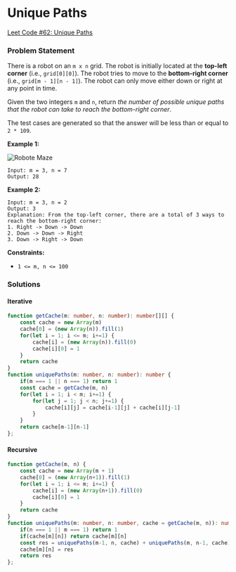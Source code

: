 # Unique Paths

[Leet Code #62: Unique Paths](https://leetcode.com/problems/unique-paths/)

### Problem Statement



There is a robot on an `m x n` grid. The robot is initially located at the **top-left corner** (i.e., `grid[0][0]`). The robot tries to move to the **bottom-right corner** (i.e., `grid[m - 1][n - 1]`). The robot can only move either down or right at any point in time.

Given the two integers `m` and `n`, return _the number of possible unique paths that the robot can take to reach the bottom-right corner_.

The test cases are generated so that the answer will be less than or equal to `2 * 109`.

&#x20;

**Example 1:**

![Robote Maze](../../.gitbook/assets/robot\_maze.png)

```
Input: m = 3, n = 7
Output: 28
```

**Example 2:**

```
Input: m = 3, n = 2
Output: 3
Explanation: From the top-left corner, there are a total of 3 ways to reach the bottom-right corner:
1. Right -> Down -> Down
2. Down -> Down -> Right
3. Down -> Right -> Down
```

&#x20;

**Constraints:**

* `1 <= m, n <= 100`

### Solutions

#### Iterative

```typescript
function getCache(m: number, n: number): number[][] {
    const cache = new Array(m)
    cache[0] = (new Array(n)).fill(1)
    for(let i = 1; i <= m; i+=1) {
        cache[i] = (new Array(n)).fill(0)
        cache[i][0] = 1
    }
    return cache
}
function uniquePaths(m: number, n: number): number {
    if(m === 1 || n === 1) return 1
    const cache = getCache(m, n)
    for(let i = 1; i < m; i+=1) {
        for(let j = 1; j < n; j+=1) {
            cache[i][j] = cache[i-1][j] + cache[i][j-1]
        }
    }
    return cache[m-1][n-1]
};
```

#### Recursive

```typescript
function getCache(m, n) {
    const cache = new Array(m + 1)
    cache[0] = (new Array(n+1)).fill(1)
    for(let i = 1; i <= m; i+=1) {
        cache[i] = (new Array(n+1)).fill(0)
        cache[i][0] = 1
    }
    return cache
}
function uniquePaths(m: number, n: number, cache = getCache(m, n)): number {
    if(n === 1 || m === 1) return 1
    if(cache[m][n]) return cache[m][n]
    const res = uniquePaths(m-1, n, cache) + uniquePaths(m, n-1, cache)
    cache[m][n] = res
    return res
};
```
